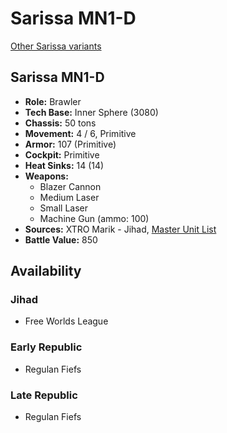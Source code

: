 # Sarissa MN1-D

[Other Sarissa variants](../sarissa.md)

## Sarissa MN1-D
- **Role:** Brawler
- **Tech Base:** Inner Sphere (3080)
- **Chassis:** 50 tons
- **Movement:** 4 / 6, Primitive
- **Armor:** 107 (Primitive)
- **Cockpit:** Primitive
- **Heat Sinks:** 14 (14)
- **Weapons:**
  - Blazer Cannon
  - Medium Laser
  - Small Laser
  - Machine Gun (ammo: 100)
- **Sources:** XTRO Marik - Jihad, [Master Unit List](http://masterunitlist.info/Unit/Details/2797/sarissa-mn1-d)
- **Battle Value:** 850

## Availability

### Jihad
- Free Worlds League

### Early Republic
- Regulan Fiefs

### Late Republic
- Regulan Fiefs

